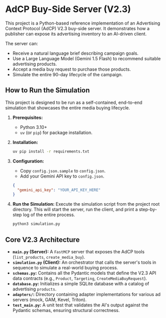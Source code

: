 # AdCP Buy-Side Server (V2.3)

This project is a Python-based reference implementation of an Advertising Context Protocol (AdCP) V2.3 buy-side server. It demonstrates how a publisher can expose its advertising inventory to an AI-driven client.

The server can:
-   Receive a natural language brief describing campaign goals.
-   Use a Large Language Model (Gemini 1.5 Flash) to recommend suitable advertising products.
-   Accept a media buy request to purchase those products.
-   Simulate the entire 90-day lifecycle of the campaign.

## How to Run the Simulation

This project is designed to be run as a self-contained, end-to-end simulation that showcases the entire media buying lifecycle.

1.  **Prerequisites:**
    -   Python 3.10+
    -   `uv` (or `pip`) for package installation.

2.  **Installation:**
    ```bash
    uv pip install -r requirements.txt
    ```

3.  **Configuration:**
    -   Copy `config.json.sample` to `config.json`.
    -   Add your Gemini API key to `config.json`.
    ```json
    {
      "gemini_api_key": "YOUR_API_KEY_HERE"
    }
    ```

4.  **Run the Simulation:**
    Execute the simulation script from the project root directory. This will start the server, run the client, and print a step-by-step log of the entire process.
    ```bash
    python3 simulation.py
    ```

## Core V2.3 Architecture

-   **`main.py` (Server):** A `FastMCP` server that exposes the AdCP tools (`list_products`, `create_media_buy`).
-   **`simulation.py` (Client):** An orchestrator that calls the server's tools in sequence to simulate a real-world buying process.
-   **`schemas.py`:** Contains all the Pydantic models that define the V2.3 API data contracts (e.g., `Product`, `Targeting`, `CreateMediaBuyRequest`).
-   **`database.py`:** Initializes a simple SQLite database with a catalog of advertising `products`.
-   **`adapters/`:** Directory containing adapter implementations for various ad servers (mock, GAM, Kevel, Triton).
-   **`test_main.py`:** A unit test that validates the AI's output against the Pydantic schemas, ensuring structural correctness.
